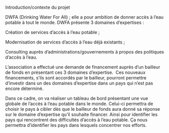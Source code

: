 Introduction/contexte du projet

DWFA (Drinking Water For All) ; elle a pour ambition de donner accès à l’eau potable à tout le monde.
DWFA présente 3 domaines d’expertises :


Création de services d’accès à l’eau potable ;


Modernisation de services d’accès à l’eau déjà existants ;


Consulting auprès d’administrations/gouvernements à propos des politiques d’accès à l’eau.


L’association a effectué une demande de financement auprès d’un bailleur de fonds en présentant ces 3 domaines d’expertise. 
Ces nouveaux financements, s’ils sont accordés par le bailleur, pourront permettre d’investir dans un des domaines d’expertise dans un pays qui n’est pas encore déterminé.



Dans ce cadre, on va  réaliser un tableau de bord présentant une vue globale de l’accès à l’eau potable dans le monde. Celui-ci permettra de choisir le pays à cibler dès que le bailleur de fonds aura donné sa réponse sur le domaine d’expertise qu’il souhaite financer.
Ainsi pour identifier les pays qui rencontrent des difficultés d’accès à l’eau potable. Ça nous permettra d’identifier les pays dans lesquels concentrer nos efforts. 

